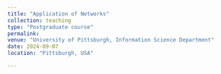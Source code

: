 ```yaml
---
title: "Application of Networks" 
collection: teaching
type: "Postgraduate course"
permalink: 
venue: "University of Pittsburgh, Information Science Department"
date: 2024-09-07
location: "Pittsburgh, USA"

---
```

